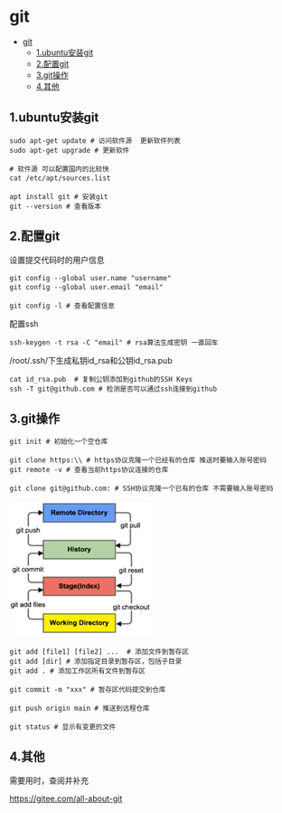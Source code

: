 # git
- [git](#git)
  - [1.ubuntu安装git](#1ubuntu安装git)
  - [2.配置git](#2配置git)
  - [3.git操作](#3git操作)
  - [4.其他](#4其他)
## 1.ubuntu安装git
```
sudo apt-get update # 访问软件源  更新软件列表
sudo apt-get upgrade # 更新软件

# 软件源 可以配置国内的比较快
cat /etc/apt/sources.list

apt install git # 安装git
git --version # 查看版本
```
## 2.配置git
设置提交代码时的用户信息
```
git config --global user.name "username"
git config --global user.email "email"

git config -l # 查看配置信息 
```
配置ssh
```
ssh-keygen -t rsa -C "email" # rsa算法生成密钥 一直回车
```

/root/.ssh/下生成私钥id_rsa和公钥id_rsa.pub
```
cat id_rsa.pub  # 复制公钥添加到github的SSH Keys
ssh -T git@github.com # 检测是否可以通过ssh连接到github 
```

## 3.git操作
```
git init # 初始化一个空仓库

git clone https:\\ # https协议克隆一个已经有的仓库 推送时要输入账号密码
git remote -v # 查看当前https协议连接的仓库

git clone git@github.com: # SSH协议克隆一个已有的仓库 不需要输入账号密码
```

<img src="001.png" width="250">

```
git add [file1] [file2] ...  # 添加文件到暂存区
git add [dir] # 添加指定目录到暂存区，包括子目录
git add . # 添加工作区所有文件到暂存区

git commit -m "xxx" # 暂存区代码提交到仓库

git push origin main # 推送到远程仓库

git status # 显示有变更的文件
```

## 4.其他
需要用时，查阅并补充

https://gitee.com/all-about-git

